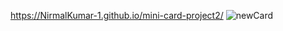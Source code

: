 https://NirmalKumar-1.github.io/mini-card-project2/
![newCard](https://github.com/user-attachments/assets/fc890001-b15f-4a08-b815-2fe1f979f151)
